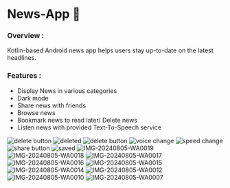 # News-App 📰

### Overview :
Kotlin-based Android news app helps users stay up-to-date on the latest headlines.

### Features :
* Display News in various categories 
* Dark mode
* Share news with friends
* Browse news
* Bookmark news to read later/ Delete news
* Listen news with provided Text-To-Speech service

![delete button](https://github.com/user-attachments/assets/bd39969a-479a-4572-9eb6-1e972b708306)
![deleted](https://github.com/user-attachments/assets/c90f6603-ba5d-4447-b6f5-4fb91464bd7b)
![delete button](https://github.com/user-attachments/assets/0f82bd23-8a30-45c6-afcd-89d3a2c8b1f8)
![voice change](https://github.com/user-attachments/assets/726a0274-e222-4dfa-ac64-35ad6197ebf9)
![speed change](https://github.com/user-attachments/assets/6c3c9c70-43ec-4947-a5b1-a4686b5ce273)
![share button](https://github.com/user-attachments/assets/ec9436d6-2cad-4b4e-af62-82ed5124739a)
![saved](https://github.com/user-attachments/assets/802a5278-8a86-4a11-afb2-3362b43d5de9)
![IMG-20240805-WA0019](https://github.com/user-attachments/assets/ff590701-0a92-478e-91dc-9870a4ba1b88)
![IMG-20240805-WA0018](https://github.com/user-attachments/assets/5cb1c981-6456-4640-b51a-d987e9e23592)
![IMG-20240805-WA0017](https://github.com/user-attachments/assets/1a7fd0ac-4434-4325-8da3-94cc84a89d30)
![IMG-20240805-WA0016](https://github.com/user-attachments/assets/e8757b46-fdab-4f57-86ba-839364ad9136)
![IMG-20240805-WA0015](https://github.com/user-attachments/assets/9b767ee2-48db-4fd2-b160-6f741be773e0)
![IMG-20240805-WA0014](https://github.com/user-attachments/assets/37995bd6-aed1-4da7-bfc5-eeb3c650c670)
![IMG-20240805-WA0012](https://github.com/user-attachments/assets/27cfe94a-6307-433b-8270-6d4c4d99bd06)
![IMG-20240805-WA0010](https://github.com/user-attachments/assets/f14c3d02-fe50-4417-a785-9932e7f9cd4d)
![IMG-20240805-WA0007](https://github.com/user-attachments/assets/b1867973-5815-4372-9769-15703dc65d1a)
